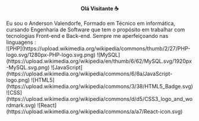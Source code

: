 <center><b>Olá Visitante ☕</b></center>
<br>
Eu sou o Anderson Valendorfe, Formado em Técnico em informática, cursando Engenharia de Software que tem o propósito em trabalhar com tecnologias Front-end e Back-end. Sempre me aperfeiçoando nas linguagens :
<br>
![PHP](https://upload.wikimedia.org/wikipedia/commons/thumb/2/27/PHP-logo.svg/1280px-PHP-logo.svg.png)
![MySQL](https://upload.wikimedia.org/wikipedia/en/thumb/6/62/MySQL.svg/1920px-MySQL.svg.png)
![JavaScript](https://upload.wikimedia.org/wikipedia/commons/6/6a/JavaScript-logo.png)
![HTML5](https://upload.wikimedia.org/wikipedia/commons/3/38/HTML5_Badge.svg)
![CSS](https://upload.wikimedia.org/wikipedia/commons/d/d5/CSS3_logo_and_wordmark.svg)
![React](https://upload.wikimedia.org/wikipedia/commons/a/a7/React-icon.svg)
